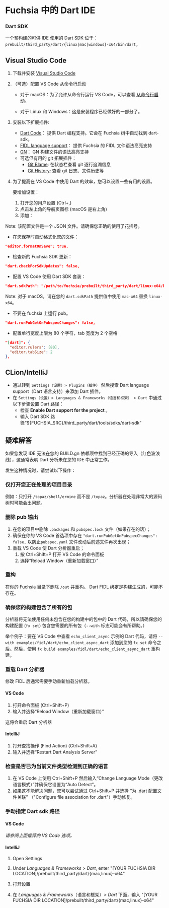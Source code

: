 <!-- # IDEs for Dart in Fuchsia -->

# Fuchsia 中的 Dart IDE

### Dart SDK

<!-- A prebuilt Dart SDK is available for IDE consumption at:
`prebuilt/third_party/dart/{linux|mac|windows}-x64/bin/dart`. -->

一个预构建的可供 IDE 使用的 Dart SDK 位于：`prebuilt/third_party/dart/{linux|mac|windows}-x64/bin/dart`。

## Visual Studio Code

<!-- 1.  Download and install [Visual Studio Code](https://code.visualstudio.com/)
1.  (Optional) Setup VS Code to launch from the command line

    *   For macOS: To allow running VS Code from the terminal using the `code`
        command, see
        [Launching from the command line](https://code.visualstudio.com/docs/setup/mac#_launching-from-the-command-line).

    *   For Linux and Windows: This should already be done as part of the
        installation

1.  Install the following extensions:

    *   [Dart Code](https://marketplace.visualstudio.com/items?itemName=Dart-Code.dart-code):
        Support for programming in Dart. It should automatically find the dart-sdk in the Fuchsia tree.
    *   [FIDL language support](https://marketplace.visualstudio.com/items?itemName=fuchsia-authors.language-fidl):
        Syntax highlighting support for Fuchsia's FIDL files
    *   [GN](https://marketplace.visualstudio.com/items?itemName=npclaudiu.vscode-gn):
        Syntax highlighting for GN build files
    *   Optional but helpful git extensions:
        *   [Git Blame](https://marketplace.visualstudio.com/items?itemName=waderyan.gitblame):
            See git blame information in the status bar
        *   [Git History](https://marketplace.visualstudio.com/items?itemName=donjayamanne.githistory):
            View git log, file history, etc.

1.  To improve your productivity for Dart in VS Code, you can set some useful
    settings.

    To add the settings:

    1. Open your user settings (Ctrl+,)
    1. Click the rotating page icon in the top left (or right for macOS) corner
    1. Add: -->

1.  下载并安装 [Visual Studio Code](https://code.visualstudio.com/)
1.  （可选）配置 VS Code 从命令行启动

    *   对于 macOS：为了允许从命令行运行 VS Code，可以查看
        [从命令行启动](https://code.visualstudio.com/docs/setup/mac#_launching-from-the-command-line)。

    *   对于 Linux 和 Windows：这是安装程序已经做好的一部分了。

1.  安装以下扩展插件:

    *   [Dart Code](https://marketplace.visualstudio.com/items?itemName=Dart-Code.dart-code)：
        提供 Dart 编程支持。它会在 Fuchsia 树中自动找到 dart-sdk。
    *   [FIDL language support](https://marketplace.visualstudio.com/items?itemName=fuchsia-authors.language-fidl)：
        提供 Fuchsia 的 FIDL 文件语法高亮支持
    *   [GN](https://marketplace.visualstudio.com/items?itemName=npclaudiu.vscode-gn)：
        GN 构建文件的语法高亮支持
    *   可选但有用的 git 拓展插件：
        *   [Git Blame](https://marketplace.visualstudio.com/items?itemName=waderyan.gitblame):
            在状态栏查看 git 逐行追溯信息
        *   [Git History](https://marketplace.visualstudio.com/items?itemName=donjayamanne.githistory):
            查看 git 日志、文件历史等

1.  为了提高在 VS Code 中使用 Dart 的效率，您可以设置一些有用的设置。

    要增加设置：

    1. 打开您的用户设置 (Ctrl+,)
    2. 点击左上角的导航页图标 (macOS 是右上角)
    3. 添加：

<!-- Note: This configuration file is a JSON file. Make sure that you properly use
curly braces. -->

Note: 该配置文件是一个 JSON 文件。请确保您正确的使用了花括号。

<!-- * Auto-format your files when you save: -->

* 在您保存时自动格式化您的文件：

```json
"editor.formatOnSave": true,
```

<!-- * Check for new SDK updates for Fuchsia: -->

* 检查新的 Fuchsia SDK 更新：

```json
"dart.checkForSdkUpdates": false,
```

<!-- * Configure VS Code to use the bundled Dart SDK -->

* 配置 VS Code 使用 Dart SDK 套装：

```json
"dart.sdkPath": "/path/to/fuchsia/prebuilt/third_party/dart/linux-x64/bin/dart",
```

<!-- Note: For macOS, replace `linux-x64` with `mac-x64` in your supplied value for
`dart.sdkPath`. -->

Note: 对于 macOS，请在您的 `dart.sdkPath` 提供值中使用 `mac-x64` 替换 `linux-x64`。

<!-- * Don't run pub with fuchsia. -->

* 不要在 fuchsia 上运行 pub。

```json
"dart.runPubGetOnPubspecChanges": false,
```

<!-- * Configure an 80 character ruler and a tab size of two spaces -->

* 配置单行宽度上限为 80 个字符，tab 宽度为 2 个空格

```json
"[dart]": {
  "editor.rulers": [80],
  "editor.tabSize": 2
},
```

## CLion/IntelliJ

<!-- * Add the Dart plugin by going to `Settings > Plugins` then searching for
  Dart language support.
* Set the Dart path in `Settings > Languages & Frameworks > Dart` by
  * Check __Enable Dart support for the project <project name>.__
  * Enter the Dart SDK path "${FUCHSIA_SRC}/third_party/dart/tools/sdks/dart-sdk" -->

* 通过转到 `Settings（设置）> Plugins（插件）` 然后搜索 Dart language support（Dart 语言支持）来添加 Dart 插件。
* 在 `Settings（设置）> Languages & Frameworks（语言和框架） > Dart` 中通过以下步骤设置 Dart 路径：
  * 检查 __Enable Dart support for the project <project name>__。
  * 输入 Dart SDK 路径“${FUCHSIA_SRC}/third_party/dart/tools/sdks/dart-sdk”

<!-- ## Troubleshooting -->

## 疑难解答

<!-- If you find that the IDE is unable to find imports (red squigglies) that are
already correctly in your BUILD.gn dependencies, this is usually a sign that
Dart analysis is not working properly in your IDE. -->

如果您发现 IDE 无法在您的 BUILD.gn 依赖项中找到已经正确的导入（红色波浪线），这通常表明 Dart 分析未在您的 IDE 中正常工作。

<!-- When this happens, try the following: -->

发生这种情况时，请尝试以下操作：

<!-- ### Open only the project directory you are working on -->
 
### 仅打开您正在处理的项目目录

<!-- E.g. only open `/topaz/shell/ermine` instead of `/topaz`. The analyzer can have
issues with really large source trees. -->

例如：只打开 `/topaz/shell/ermine` 而不是 `/topaz`。分析器在处理非常大的源码树时可能会出问题。

<!-- ### Remove pub output -->

### 删除 pub 输出

<!-- 1.  Delete the `.packages` and `pubspec.lock` files in your project (if
    present).
1.  Ensure that `"dart.runPubGetOnPubspecChanges": false,` is present in your
    VS Code preferences to prevent the files from reappearing whenever a
    `pubspec.yaml` file is edited.
1.  Reload VS Code to restart the Dart analyzer.
    1.  Press Ctrl+Shift+P to open the VS Code Command Palette
    1.  Select "Reload Window" -->

1. 在您的项目中删除 `.packages` 和 `pubspec.lock` 文件（如果存在的话）；
1. 确保在你的 VS Code 首选项中存在 `"dart.runPubGetOnPubspecChanges": false,` 以防止`pubspec.yaml` 文件改动后前述文件再次出现；
1. 重载 VS Code 使 Dart 分析器重启；
   1. 按 Ctrl+Shift+P 打开 VS Code 的命令面板
   2. 选择“Reload Window（重新加载窗口）”

<!-- ### Rebuild -->

### 重构

<!-- Delete `/out` from your Fuchsia directory and rebuild. Dart FIDL bindings are
build-generated and may be absent. -->

在你的 Fuchsia 目录下删除 `/out` 并重构。
Dart FIDL 绑定是构建生成的，可能不存在。

<!-- ### Ensure that your build contains all packages -->

### 确保您的构建包含了所有的包

<!-- Any Dart code from packages not included in your build will not be available to
the analyzer, so ensure your build configuration (`fx set`) includes all
the packages you need (the `--with` flag can be helpful.) -->

分析器将无法使用任何未包含在您的构建中的包中的 Dart 代码，所以请确保您的构建配置 (`fx set`) 包含您需要的所有包（`--with` 标志可能会有所帮助。）

<!-- For example, to view the `echo_client_async` example Dart code in VS Code, add
`--with examples/fidl/dart/echo_client_async_dart` to your `fx set`
command. Then, rebuild with `fx build examples/fidl/dart/echo_client_async_dart`. -->

举个例子：要在 VS Code 中查看 `echo_client_async` 示例的 Dart 代码，请将 `--with examples/fidl/dart/echo_client_async_dart` 添加到您的 `fx set` 命令之后。然后，使用 `fx build examples/fidl/dart/echo_client_async_dart` 重构建。

<!-- ### Reload the Dart Analyzer -->

### 重载 Dart 分析器

<!-- Manually reloading the analyzer is often needed after modifying FIDLs. -->

修改 FIDL 后通常需要手动重新加载分析器。

#### VS Code

<!-- 1.  Open the Command Palette (Ctrl+Shift+P)
1.  Enter and select "Reload Window" -->

1.  打开命令面板 (Ctrl+Shift+P)
1.  输入并选择“Reload Window（重新加载窗口）”

<!-- This also restarts the Dart analyzer. -->

这将会重启 Dart 分析器

#### IntelliJ

<!-- 1.  Open Find Action (Ctrl+Shift+A)
1.  Enter and select "Restart Dart Analysis Server" -->

1.  打开查找操作 (Find Action) (Ctrl+Shift+A)
1.  输入并选择“Restart Dart Analysis Server”

<!-- ### Check that the correct language has been detected for the current file type -->

### 检查是否已为当前文件类型检测到正确的语言

<!-- 1.  On VS Code use Ctrl+Shift+P then type "Change Language Mode" and ensure it is set to "Auto Detect".
1.  If this doesn't fix the issue you can try to manually fix via Ctrl+Shift+P and "Configure file association for .dart" -->

1.  在 VS Code 上使用 Ctrl+Shift+P 然后输入“Change Language Mode（更改语言模式）”并确保它设置为“Auto Detect”。
1.  如果这不能解决问题，您可以尝试通过 Ctrl+Shift+P 并选择 “为 .dart 配置文件关联” （"Configure file association for .dart"）手动修复。

<!-- ### Manually specifying the Dart sdk path -->

### 手动指定 Dart sdk 路径

#### VS Code

<!-- _See the recommended VS Code options above._ -->

_请参阅上面推荐的 VS Code 选项。_

#### IntelliJ

1.  Open Settings
1.  Under *Languages & Frameworks* > *Dart*, enter "[YOUR FUCHSIA DIR LOCATION]/prebuilt/third_party/dart/{mac,linux}-x64"

1.  打开设置
1.  在 *Languages & Frameworks*（语言和框架）> *Dart* 下面，输入 "[YOUR FUCHSIA DIR LOCATION]/prebuilt/third_party/dart/{mac,linux}-x64"
